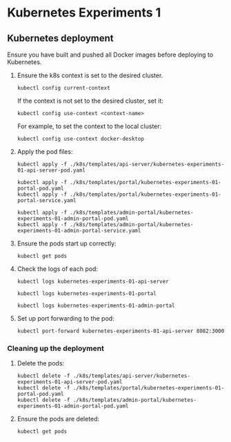 # Kubernetes Experiments 1

## Kubernetes deployment

Ensure you have built and pushed all Docker images before deploying to Kubernetes.

1. Ensure the k8s context is set to the desired cluster.
    ```shell
    kubectl config current-context
    ```

   If the context is not set to the desired cluster, set it:
    ```shell
    kubectl config use-context <context-name>
   ```

   For example, to set the context to the local cluster:
    ```shell
    kubectl config use-context docker-desktop
   ```
2. Apply the pod files:
    ```shell
    kubectl apply -f ./k8s/templates/api-server/kubernetes-experiments-01-api-server-pod.yaml
   
    kubectl apply -f ./k8s/templates/portal/kubernetes-experiments-01-portal-pod.yaml
    kubectl apply -f ./k8s/templates/portal/kubernetes-experiments-01-portal-service.yaml
   
    kubectl apply -f ./k8s/templates/admin-portal/kubernetes-experiments-01-admin-portal-pod.yaml
    kubectl apply -f ./k8s/templates/admin-portal/kubernetes-experiments-01-admin-portal-service.yaml
    ```
3. Ensure the pods start up correctly:
    ```shell
    kubectl get pods
    ```
4. Check the logs of each pod:
    ```shell
    kubectl logs kubernetes-experiments-01-api-server

    kubectl logs kubernetes-experiments-01-portal
   
    kubectl logs kubernetes-experiments-01-admin-portal
    ```
5. Set up port forwarding to the pod:
    ```shell
    kubectl port-forward kubernetes-experiments-01-api-server 8082:3000
    ```

### Cleaning up the deployment

1. Delete the pods:
    ```shell
    kubectl delete -f ./k8s/templates/api-server/kubernetes-experiments-01-api-server-pod.yaml
    kubectl delete -f ./k8s/templates/portal/kubernetes-experiments-01-portal-pod.yaml
    kubectl delete -f ./k8s/templates/admin-portal/kubernetes-experiments-01-admin-portal-pod.yaml
    ```
   
2. Ensure the pods are deleted:
    ```shell
    kubectl get pods
    ```


